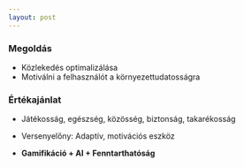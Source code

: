 ```yaml
---
layout: post
---
```


### Megoldás

- Közlekedés optimalizálása
- Motiválni a felhasználót a környezettudatosságra

### Értékajánlat

- Játékosság, egészség, közösség, biztonság, takarékosság

- Versenyelőny: Adaptív, motivációs eszköz
- **Gamifikáció + AI + Fenntarthatóság**
